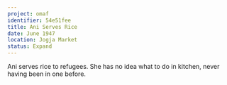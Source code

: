 ```yaml
---
project: omaf
identifier: 54e51fee
title: Ani Serves Rice
date: June 1947
location: Jogja Market
status: Expand
---
```


Ani serves rice to refugees. She has no idea what to do in kitchen,
never having been in one before.

